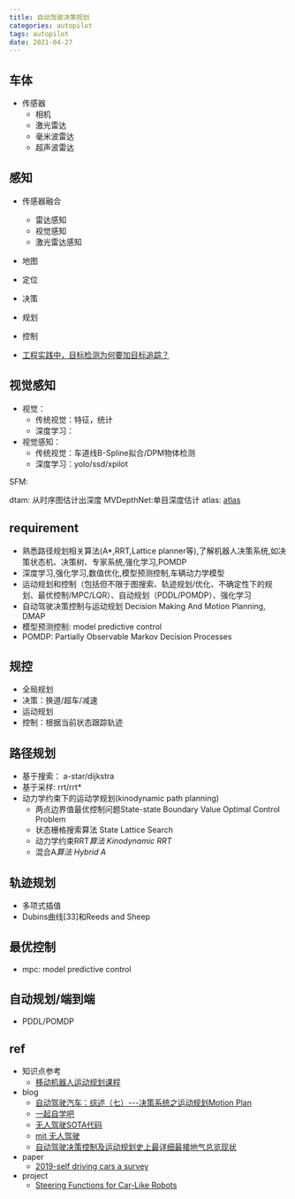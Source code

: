 ```yaml
---
title: 自动驾驶决策规划
categories: autopilot
tags: autopilot
date: 2021-04-27
---
```


## 车体

- 传感器
    - 相机
    - 激光雷达
    - 毫米波雷达
    - 超声波雷达

## 感知

- 传感器融合
    - 雷达感知
    - 视觉感知
    - 激光雷达感知

- 地图
- 定位

- 决策
- 规划
- 控制


- [工程实践中，目标检测为何要加目标追踪？](https://zhuanlan.zhihu.com/p/70268783)

## 视觉感知

- 视觉：
    - 传统视觉：特征，统计
    - 深度学习：
- 视觉感知：
    - 传统视觉：车道线B-Spline拟合/DPM物体检测
    - 深度学习：yolo/ssd/xpilot



SFM:

dtam: 从时序图估计出深度
MVDepthNet:单目深度估计
atlas: [atlas](https://github.com/magicleap/Atlas)



## requirement

- 熟悉路径规划相关算法(A*,RRT,Lattice planner等),了解机器人决策系统,如决策状态机、决策树、专家系统,强化学习,POMDP
- 深度学习,强化学习,数值优化,模型预测控制,车辆动力学模型
- 运动规划和控制（包括但不限于图搜索、轨迹规划/优化、不确定性下的规划、最优控制/MPC/LQR）、自动规划（PDDL/POMDP）、强化学习
- 自动驾驶决策控制与运动规划 Decision Making And Motion Planning, DMAP
- 模型预测控制: model predictive control
- POMDP: Partially Observable Markov Decision Processes

## 规控

- 全局规划
- 决策：换道/超车/减速
- 运动规划
- 控制：根据当前状态跟踪轨迹

## 路径规划

- 基于搜索： a-star/dijkstra
- 基于采样: rrt/rrt*
- 动力学约束下的运动学规划(kinodynamic path planning)
    - 两点边界值最优控制问题State-state Boundary Value Optimal Control Problem
    - 状态栅格搜索算法 State Lattice Search
    - 动力学约束RRT*算法 Kinodynamic RRT*
    - 混合A*算法 Hybrid A*

## 轨迹规划

- 多项式插值
- Dubins曲线[33]和Reeds and Sheep

## 最优控制

- mpc: model predictive control

## 自动规划/端到端

- PDDL/POMDP

## ref

- 知识点参考
    - [移动机器人运动规划课程](https://zhuanlan.zhihu.com/p/82784940)
- blog
    - [自动驾驶汽车：综述（七）---决策系统之运动规划Motion Plan](https://zhuanlan.zhihu.com/p/59794261)
    - [一起自学吧](https://www.17zixueba.com/thread-9088-1-1.html)
    - [无人驾驶SOTA代码](https://zhuanlan.zhihu.com/p/59769293)
    - [mit 无人驾驶](https://deeplearning.mit.edu/)
    - [自动驾驶决策控制及运动规划史上最详细最接地气总览现状](https://zhuanlan.zhihu.com/p/260707853)
- paper
    - [2019-self driving cars a survey](https://arxiv.org/abs/1901.04407)
- project
    - [Steering Functions for Car-Like Robots](https://github.com/hbanzhaf/steering_functions)
